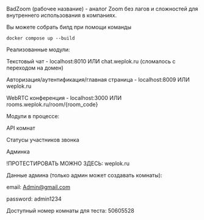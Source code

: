 BadZoom (рабочее название) - аналог  Zoom без лагов и сложностей для внутреннего использования в компаниях.

Вы можете собрать билд при помощи команды

```
docker compose up --build
```

Реализованные модули:

Текстовый чат - localhost:8010 ИЛИ chat.weplok.ru (сломалось с переходом на домен)

Авторизация/аутентификация/главная страница - localhost:8009 ИЛИ weplok.ru

WebRTC конференция - localhost:3000 ИЛИ rooms.weplok.ru/room/{room_code}

Модули в процессе:

API комнат

Статусы участников звонка

Админка

!ПРОТЕСТИРОВАТЬ МОЖНО ЗДЕСЬ: weplok.ru

Данные админа (только админ может создавать комнаты):

email: Admin@gmail.com

password: admin1234

Доступный номер комнаты для теста: 50605528

